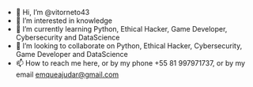 - 👋 Hi, I’m @vitorneto43
- 👀 I’m interested in knowledge
- 🌱 I’m currently learning Python, Ethical Hacker, Game Developer, Cybersecurity and DataScience 
- 💞️ I’m looking to collaborate on Python, Ethical Hacker, Cybersecurity, Game Developer and DataScience 
- 📫 How to reach me here, or by my phone +55 81 997971737, or by my email emqueajudar@gmail.com

<!---
vitorneto43/vitorneto43 is a ✨ special ✨ repository because its `README.md` (this file) appears on your GitHub profile.
You can click the Preview link to take a look at your changes.
--->
